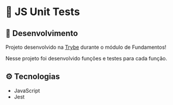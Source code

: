 # :test_tube: JS Unit Tests

## :microscope: Desenvolvimento

Projeto desenvolvido na <a href="https://betrybe.com/" target="_blank">Trybe</a> durante o módulo de Fundamentos!

Nesse projeto foi desenvolvido funções e testes para cada função.

## ⚙️ Tecnologias

- JavaScript
- Jest
